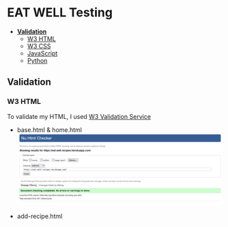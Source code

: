 # EAT WELL Testing

- [**Validation**](#validation)
    * [W3 HTML](#w3-html)
    * [W3 CSS](#w3-css)
    * [JavaScript](#javascript)
    * [Python](#python)

## Validation

### W3 HTML
To validate my HTML, I used [W3 Validation Service](https://validator.w3.org/)

* base.html & home.html
![HTML](static/images/testing/html-valid.png)

* add-recipe.html
